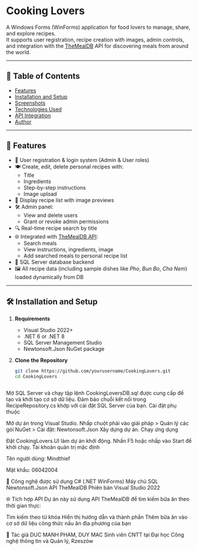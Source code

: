 # Cooking Lovers

A Windows Forms (WinForms) application for food lovers to manage, share, and explore recipes.  
It supports user registration, recipe creation with images, admin controls, and integration with the [TheMealDB](https://www.themealdb.com/api.php) API for discovering meals from around the world.

---

## 📑 Table of Contents

- [Features](#features)  
- [Installation and Setup](#installation-and-setup)  
- [Screenshots](#screenshots)  
- [Technologies Used](#technologies-used)  
- [API Integration](#api-integration)  
- [Author](#author)

---

## 🌟 Features

- 👤 User registration & login system (Admin & User roles)
- 🍽️ Create, edit, delete personal recipes with:
  - Title
  - Ingredients
  - Step-by-step instructions
  - Image upload
- 📸 Display recipe list with image previews
- 🛠️ Admin panel:
  - View and delete users
  - Grant or revoke admin permissions
- 🔍 Real-time recipe search by title
- 🌐 Integrated with [TheMealDB API](https://www.themealdb.com/api.php):
  - Search meals
  - View instructions, ingredients, image
  - Add searched meals to personal recipe list
- 💾 SQL Server database backend
- 🖼️ All recipe data (including sample dishes like *Pho*, *Bun Bo*, *Cha Nem*) loaded dynamically from DB

---

## 🛠 Installation and Setup

1. **Requirements**
   - Visual Studio 2022+
   - .NET 6 or .NET 8
   - SQL Server Management Studio
   - Newtonsoft.Json NuGet package

2. **Clone the Repository**
   ```bash
   git clone https://github.com/yourusername/CookingLovers.git
   cd CookingLovers



Mở SQL Server và chạy tập lệnh CookingLoversDB.sql được cung cấp để tạo và khởi tạo cơ sở dữ liệu.
Đảm bảo chuỗi kết nối trong RecipeRepository.cs khớp với cài đặt SQL Server của bạn.
Cài đặt phụ thuộc

Mở dự án trong Visual Studio.
Nhấp chuột phải vào giải pháp > Quản lý các gói NuGet > Cài đặt:
Newtonsoft.Json
Xây dựng dự án.
Chạy ứng dụng

Đặt CookingLovers.UI làm dự án khởi động.
Nhấn F5 hoặc nhấp vào Start để khởi chạy.
Tài khoản quản trị mặc định

Tên người dùng: Mindthief

Mật khẩu: 06042004


🧱 Công nghệ được sử dụng
C# (.NET WinForms)
Máy chủ SQL
Newtonsoft.Json
API TheMealDB
Phiên bản Visual Studio 2022

🌐 Tích hợp API
Dự án này sử dụng API TheMealDB để tìm kiếm bữa ăn theo thời gian thực:

Tìm kiếm theo từ khóa
Hiển thị hướng dẫn và thành phần
Thêm bữa ăn vào cơ sở dữ liệu công thức nấu ăn địa phương của bạn

👤 Tác giả
DUC MANH PHAM, DUY MAC
Sinh viên CNTT tại Đại học Công nghệ thông tin và Quản lý, Rzeszów



